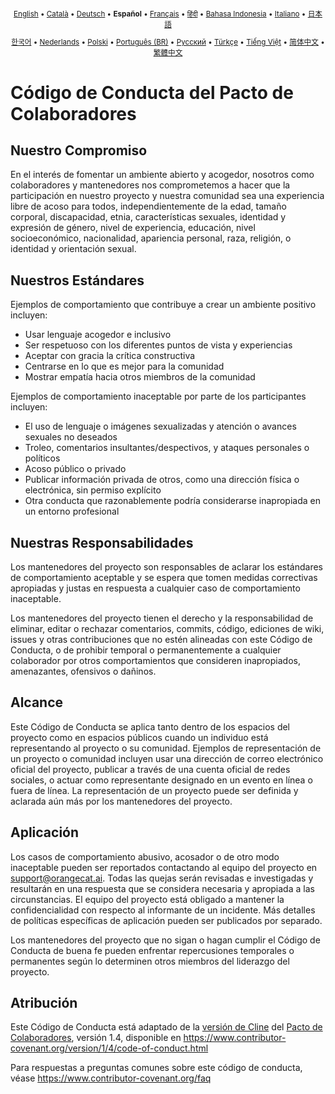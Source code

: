 <div align="center">
<sub>

[English](../../CODE_OF_CONDUCT.md) • [Català](../ca/CODE_OF_CONDUCT.md) • [Deutsch](../de/CODE_OF_CONDUCT.md) • <b>Español</b> • [Français](../fr/CODE_OF_CONDUCT.md) • [हिंदी](../hi/CODE_OF_CONDUCT.md) • [Bahasa Indonesia](../id/CODE_OF_CONDUCT.md) • [Italiano](../it/CODE_OF_CONDUCT.md) • [日本語](../ja/CODE_OF_CONDUCT.md)

</sub>
<sub>

[한국어](../ko/CODE_OF_CONDUCT.md) • [Nederlands](../nl/CODE_OF_CONDUCT.md) • [Polski](../pl/CODE_OF_CONDUCT.md) • [Português (BR)](../pt-BR/CODE_OF_CONDUCT.md) • [Русский](../ru/CODE_OF_CONDUCT.md) • [Türkçe](../tr/CODE_OF_CONDUCT.md) • [Tiếng Việt](../vi/CODE_OF_CONDUCT.md) • [简体中文](../zh-CN/CODE_OF_CONDUCT.md) • [繁體中文](../zh-TW/CODE_OF_CONDUCT.md)

</sub>
</div>

# Código de Conducta del Pacto de Colaboradores

## Nuestro Compromiso

En el interés de fomentar un ambiente abierto y acogedor, nosotros como
colaboradores y mantenedores nos comprometemos a hacer que la participación en nuestro proyecto y
nuestra comunidad sea una experiencia libre de acoso para todos, independientemente de la edad, tamaño
corporal, discapacidad, etnia, características sexuales, identidad y expresión de género,
nivel de experiencia, educación, nivel socioeconómico, nacionalidad, apariencia
personal, raza, religión, o identidad y orientación sexual.

## Nuestros Estándares

Ejemplos de comportamiento que contribuye a crear un ambiente positivo
incluyen:

- Usar lenguaje acogedor e inclusivo
- Ser respetuoso con los diferentes puntos de vista y experiencias
- Aceptar con gracia la crítica constructiva
- Centrarse en lo que es mejor para la comunidad
- Mostrar empatía hacia otros miembros de la comunidad

Ejemplos de comportamiento inaceptable por parte de los participantes incluyen:

- El uso de lenguaje o imágenes sexualizadas y atención o avances sexuales no deseados
- Troleo, comentarios insultantes/despectivos, y ataques personales o políticos
- Acoso público o privado
- Publicar información privada de otros, como una dirección física o electrónica,
  sin permiso explícito
- Otra conducta que razonablemente podría considerarse inapropiada en un
  entorno profesional

## Nuestras Responsabilidades

Los mantenedores del proyecto son responsables de aclarar los estándares de comportamiento aceptable
y se espera que tomen medidas correctivas apropiadas y justas en
respuesta a cualquier caso de comportamiento inaceptable.

Los mantenedores del proyecto tienen el derecho y la responsabilidad de eliminar, editar o
rechazar comentarios, commits, código, ediciones de wiki, issues y otras contribuciones
que no estén alineadas con este Código de Conducta, o de prohibir temporal o
permanentemente a cualquier colaborador por otros comportamientos que consideren inapropiados,
amenazantes, ofensivos o dañinos.

## Alcance

Este Código de Conducta se aplica tanto dentro de los espacios del proyecto como en espacios públicos
cuando un individuo está representando al proyecto o su comunidad. Ejemplos de
representación de un proyecto o comunidad incluyen usar una dirección de correo electrónico oficial del proyecto,
publicar a través de una cuenta oficial de redes sociales, o actuar como representante designado
en un evento en línea o fuera de línea. La representación de un proyecto puede ser
definida y aclarada aún más por los mantenedores del proyecto.

## Aplicación

Los casos de comportamiento abusivo, acosador o de otro modo inaceptable pueden ser
reportados contactando al equipo del proyecto en support@orangecat.ai. Todas las quejas
serán revisadas e investigadas y resultarán en una respuesta que
se considera necesaria y apropiada a las circunstancias. El equipo del proyecto está
obligado a mantener la confidencialidad con respecto al informante de un incidente.
Más detalles de políticas específicas de aplicación pueden ser publicados por separado.

Los mantenedores del proyecto que no sigan o hagan cumplir el Código de Conducta de buena
fe pueden enfrentar repercusiones temporales o permanentes según lo determinen otros
miembros del liderazgo del proyecto.

## Atribución

Este Código de Conducta está adaptado de la [versión de Cline][cline_coc] del [Pacto de Colaboradores][homepage], versión 1.4,
disponible en https://www.contributor-covenant.org/version/1/4/code-of-conduct.html

[cline_coc]: https://github.com/cline/cline/blob/main/CODE_OF_CONDUCT.md
[homepage]: https://www.contributor-covenant.org

Para respuestas a preguntas comunes sobre este código de conducta, véase
https://www.contributor-covenant.org/faq
